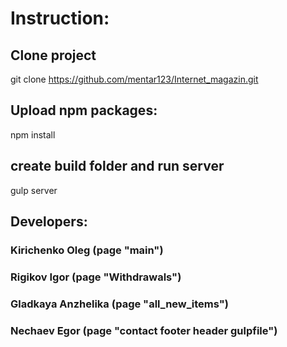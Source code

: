 # Instruction:
## Clone project
git clone https://github.com/mentar123/Internet_magazin.git
## Upload npm packages:
npm install

## create build folder and run server 
gulp server
## Developers:
### Kirichenko Oleg (page "main")
### Rigikov Igor (page "Withdrawals")
### Gladkaya Anzhelika (page "all_new_items")
### Nechaev Egor (page "contact footer header gulpfile")